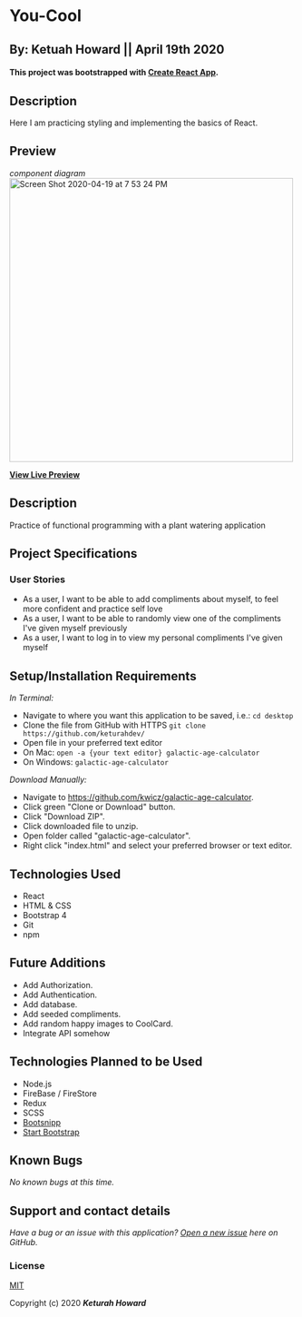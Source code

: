 # You-Cool
## By: Ketuah Howard || April 19th 2020
#### This project was bootstrapped with [Create React App](https://github.com/facebook/create-react-app).

## Description 
Here I am practicing styling and implementing the basics of React.


## Preview
*component diagram*
<img width="500" alt="Screen Shot 2020-04-19 at 7 53 24 PM" src="https://user-images.githubusercontent.com/32975967/79710365-a3dc5100-8279-11ea-9a61-a56b0fbca2cc.png">


**[View Live Preview](https://admiring-hodgkin-6c8b1d.netlify.com/)**

## Description

Practice of functional programming with a plant watering application

## Project Specifications

### User Stories
* As a user, I want to be able to add compliments about myself, to feel more confident and practice self love
* As a user, I want to be able to randomly view one of the compliments I've given myself previously
* As a user, I want to log in to view my personal compliments I've given myself

<!-- ### BDD
|Behavior|Input|Output|
|---|:---:|:---:|
|user can create compliments| |:---:| -->


## Setup/Installation Requirements

_In Terminal:_

* Navigate to where you want this application to be saved, i.e.:
```cd desktop```
* Clone the file from GitHub with HTTPS
```git clone https://github.com/keturahdev/```
* Open file in your preferred text editor
* On Mac: ```open -a {your text editor} galactic-age-calculator```
* On Windows: ```galactic-age-calculator```

_Download Manually:_

* Navigate to https://github.com/kwicz/galactic-age-calculator.
* Click green "Clone or Download" button.
* Click "Download ZIP".
* Click downloaded file to unzip.
* Open folder called "galactic-age-calculator".
* Right click "index.html" and select your preferred browser or text editor.

## Technologies Used

* React
* HTML & CSS
* Bootstrap 4
* Git
* npm

## Future Additions

* Add Authorization.
* Add Authentication.
* Add database.
* Add seeded compliments.
* Add random happy images to CoolCard.
* Integrate API somehow

## Technologies Planned to be Used

* Node.js
* FireBase / FireStore
* Redux
* SCSS
* [Bootsnipp](https://bootsnipp.com/snippets/351Vo)
* [Start Bootstrap](https://startbootstrap.com/snippets/pricing-table/)



## Known Bugs

_No known bugs at this time._

## Support and contact details

_Have a bug or an issue with this application? [Open a new issue](https://github.com/kwicz/galactic-age-calculator/issues) here on GitHub._


### License

[MIT](https://choosealicense.com/licenses/mit/)

Copyright (c) 2020 **_Keturah Howard_**

